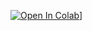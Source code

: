 [![Open In Colab](https://colab.research.google.com/assets/colab-badge.svg)](https://colab.research.google.com/github/safakhan413/coursera-tensorflow/blob/master/)]
